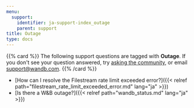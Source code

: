 ```yaml
---
menu:
  support:
    identifier: ja-support-index_outage
    parent: support
title: Outage
type: docs
---
```


{{% card %}}
The following support questions are tagged with <b>Outage</b>. If you don't see 
your question answered, try [asking the community](https://community.wandb.ai/), 
or email [support@wandb.com](mailto:support@wandb.com).
{{% /card %}}

- [How can I resolve the Filestream rate limit exceeded error?]({{< relref path="filestream_rate_limit_exceeded_error.md" lang="ja" >}})
- [Is there a W&B outage?]({{< relref path="wandb_status.md" lang="ja" >}})